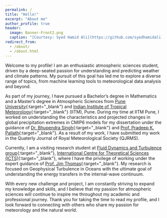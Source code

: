 ```yaml
---
permalink: /
title: "Hello!"
excerpt: "About me"
author_profile: true
header:
  image: Banner-Front2.png
  caption: "[Courtesy: Syed Hamid Ali](https://github.com/syedhamidali)"
redirect_from: 
  - /about/
  - /about.html
---
```


Welcome to my profile! I am an enthusiastic atmospheric sciences student, driven by a deep-seated passion for understanding and predicting weather and climate patterns. My pursuit of this goal has led me to explore a diverse range of topics, from machine learning tools to meteorological data analysis and beyond.

As part of my journey, I have pursued a Bachelor’s degree in Mathematics and a Master’s degree in Atmospheric Sciences from [Pune University](https://www.unipune.ac.in){:target="_blank"} and [Indian Institute of Tropical Meteorology](https://tropmet.res.in){:target="_blank"} (IITM), Pune. During my time at IITM Pune, I worked on understanding the characteristics and projected changes in global precipitation extremes in CMIP6 models for my dissertation under the guidance of [Dr. Bhupendra Singh](https://www.tropmet.res.in/127-Bhupendra%20Bahadur%20Singh-scientist_detail){:target="_blank"} and [Prof. Pradeep K. Pallath](https://research.unipune.ac.in/User/User/Teacher_JournalList?TeacherId=BB52DE4C-759C-44BF-8DF9-B3434997849E){:target="_blank"}. As a result of my work, I have submitted my work in the Quaterly Journal of Royal Meteorological Society (QJRMS).

Currently, I am a visiting research student at [Fluid Dynamics and Turbulence group](https://www.icts.res.in/research/fluid-dynamics){:target="_blank"}, [International Centre for Theoretical Sciences (ICTS)]([https://purdue.edu](https://www.icts.res.in/)){:target="_blank"}, where I have the privilege of working under the expert guidance of [Prof. Jim Thomas](https://jimthomasedu.github.io/){:target="_blank"}. My research is focused on Geophysical Turbulence in Oceans with the ultimate goal of understanding the energy transfers in the internal-wave continuum.

With every new challenge and project, I am constantly striving to expand my knowledge and skills, and I believe that my passion for atmospheric sciences will continue to inspire me throughout my academic and professional journey. Thank you for taking the time to read my profile, and I look forward to connecting with others who share my passion for meteorology and the natural world.

